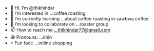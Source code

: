 - 👋 Hi, I’m @thikhindar
- 👀 I’m interested in ...coffee roasting 
- 🌱 I’m currently learning ...about coffee roasting in sawbwa coffee
- 💞️ I’m looking to collaborate on ...roaster group
- 📫 How to reach me ...thikhindar77@gmail.com
- 😄 Pronouns: ...khin 
- ⚡ Fun fact: ...online shopping

<!---
thikhindar/thikhindar is a ✨ special ✨ repository because its `README.md` (this file) appears on your GitHub profile.
You can click the Preview link to take a look at your changes.
--->
